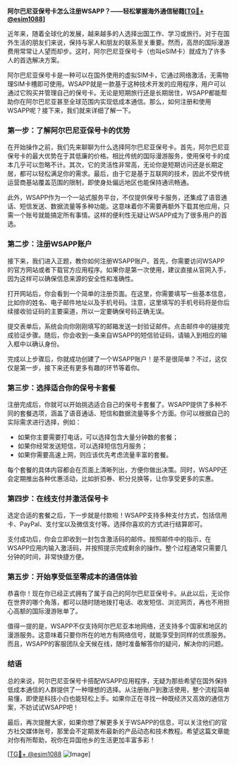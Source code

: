 **阿尔巴尼亚保号卡怎么注册WSAPP？——轻松掌握海外通信秘籍[[TG💪+ @esim1088](https://t.me/s/esim1088)]**

近年来，随着全球化的发展，越来越多的人选择出国工作、学习或旅行。对于在国外生活的朋友们来说，保持与家人和朋友的联系至关重要。然而，高昂的国际漫游费用常常让人望而却步。这时，阿尔巴尼亚保号卡（也叫eSIM卡）就成为了许多人的首选解决方案。

阿尔巴尼亚保号卡是一种可以在国外使用的虚拟SIM卡，它通过网络激活，无需物理SIM卡槽即可使用。WSAPP就是一款基于这种技术开发的应用程序，用户可以通过它购买并管理自己的保号卡。无论是短期旅行还是长期居住，WSAPP都能帮助你在阿尔巴尼亚甚至全球范围内实现低成本通信。那么，如何注册和使用WSAPP呢？接下来，我们就来详细了解一下。

### **第一步：了解阿尔巴尼亚保号卡的优势**
在开始操作之前，我们先来聊聊为什么选择阿尔巴尼亚保号卡。首先，阿尔巴尼亚保号卡的最大优势在于其低廉的价格。相比传统的国际漫游服务，使用保号卡的成本几乎可以忽略不计。其次，它的灵活性非常高，无论你是短期访问还是长期定居，都可以轻松满足你的需求。最后，由于它是基于互联网的技术，因此不受传统运营商基站覆盖范围的限制，即使身处偏远地区也能保持通讯畅通。

此外，WSAPP作为一个一站式服务平台，不仅提供保号卡服务，还集成了语音通话、短信发送、数据流量等多种功能。这意味着你不需要再额外下载其他应用，只需一个账号就能搞定所有事情。这样的便利性无疑让WSAPP成为了很多用户的首选。

### **第二步：注册WSAPP账户**
接下来，我们进入正题，教你如何注册WSAPP账户。首先，你需要访问WSAPP的官方网站或者下载官方应用程序。如果你是第一次使用，建议直接从官网入手，因为这样可以确保信息来源的安全性和准确性。

打开网站后，你会看到一个简单的注册页面。在这里，你需要填写一些基本信息，比如你的姓名、电子邮件地址以及手机号码。注意，这里填写的手机号码将是你后续接收验证码的主要渠道，所以一定要确保号码正确无误。

提交表单后，系统会向你刚刚填写的邮箱发送一封验证邮件。点击邮件中的链接完成验证步骤。随后，你会收到一条来自WSAPP的短信验证码，请输入到相应的输入框中以确认身份。

完成以上步骤后，你就成功创建了一个WSAPP账户！是不是很简单？不过，这仅仅是第一步，接下来还有更多有趣的环节等着你。

### **第三步：选择适合你的保号卡套餐**
注册完成后，你就可以开始挑选适合自己的保号卡套餐了。WSAPP提供了多种不同的套餐选项，涵盖了语音通话、短信和数据流量等多个方面。你可以根据自己的实际需求进行选择，例如：

- 如果你主要需要打电话，可以选择包含大量分钟数的套餐；
- 如果你经常发送短信，可以选择短信包月服务；
- 如果你需要高速上网，则应该优先考虑流量丰富的套餐。

每个套餐的具体内容都会在页面上清晰列出，方便你做出决策。同时，WSAPP还会定期推出各种优惠活动，比如折扣券、积分兑换等，让你享受更多的实惠。

### **第四步：在线支付并激活保号卡**
选定合适的套餐之后，下一步就是付款啦！WSAPP支持多种支付方式，包括信用卡、PayPal、支付宝以及微信支付等。选择你喜欢的方式进行结算即可。

支付成功后，你会立即收到一封包含激活码的邮件。按照邮件中的指示，在WSAPP应用内输入激活码，并按照提示完成剩余的操作。整个过程通常只需要几分钟的时间，非常快捷方便。

### **第五步：开始享受低至零成本的通信体验**
恭喜你！现在你已经正式拥有了属于自己的阿尔巴尼亚保号卡。从此以后，无论你在世界的哪个角落，都可以随时随地拨打电话、收发短信、浏览网页，再也不用担心高额的国际漫游账单了。

值得一提的是，WSAPP不仅支持阿尔巴尼亚本地网络，还支持多个国家和地区的漫游服务。这意味着只要你所在的地方有网络信号，就能享受到同样的优质服务。而且，WSAPP的客服团队全天候在线，随时准备解答你的疑问，解决你的问题。

### **结语**
总的来说，阿尔巴尼亚保号卡搭配WSAPP应用程序，无疑为那些希望在国外保持低成本通信的人群提供了一种理想的选择。从注册账户到激活使用，整个流程简单易懂，即使是科技小白也能轻松上手。如果你正在寻找一种既经济又高效的通信方案，不妨试试WSAPP吧！

最后，再次提醒大家，如果你想了解更多关于WSAPP的信息，可以关注他们的官方社交媒体账号，那里会不定期发布最新的产品动态和技术教程。希望这篇文章能对你有所帮助，祝你在异国他乡的生活更加丰富多彩！

[[TG💪+ @esim1088](https://t.me/s/esim1088) ![Image](https://i.postimg.cc/4NQfJmqS/Snipaste-2025-05-13-00-14-12.png)]